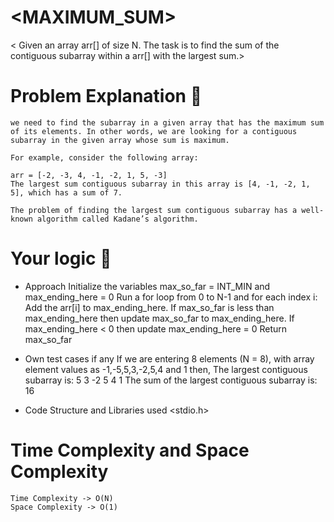 # <MAXIMUM_SUM>
  < Given an array arr[] of size N. The task is to find the sum of the contiguous subarray within a arr[] with the largest sum.>

# Problem Explanation 🚀
    we need to find the subarray in a given array that has the maximum sum of its elements. In other words, we are looking for a contiguous subarray in the given array whose sum is maximum.

    For example, consider the following array:

    arr = [-2, -3, 4, -1, -2, 1, 5, -3]
    The largest sum contiguous subarray in this array is [4, -1, -2, 1, 5], which has a sum of 7.

    The problem of finding the largest sum contiguous subarray has a well-known algorithm called Kadane’s algorithm.

# Your logic 🤯
* Approach
    Initialize the variables max_so_far = INT_MIN and max_ending_here = 0
    Run a for loop from 0 to N-1 and for each index i: 
    Add the arr[i] to max_ending_here.
    If  max_so_far is less than max_ending_here then update max_so_far  to max_ending_here.
    If max_ending_here < 0 then update max_ending_here = 0
    Return max_so_far

* Own test cases if any
    If we are entering 8 elements (N = 8), with array element values as -1,-5,5,3,-2,5,4 and 1 then,
    The largest contiguous subarray is: 5 3 -2 5 4 1
    The sum of the largest contiguous subarray is: 16
* Code Structure and Libraries used
    <stdio.h>


# Time Complexity and Space Complexity

    Time Complexity -> O(N)
    Space Complexity -> O(1)

```